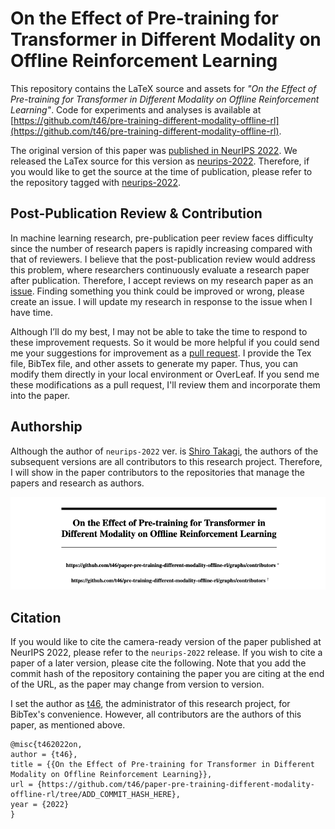 # On the Effect of Pre-training for Transformer in Different Modality on Offline Reinforcement Learning
This repository contains the LaTeX source and assets for *"On the Effect of Pre-training for Transformer in Different Modality on Offline Reinforcement Learning"*. Code for experiments and analyses is available at [https://github.com/t46/pre-training-different-modality-offline-rl](https://github.com/t46/pre-training-different-modality-offline-rl).

The original version of this paper was [published in NeurIPS 2022]((https://openreview.net/pdf?id=9GXoMs__ckJ)). We released the LaTex source for this version as [neurips-2022](https://github.com/t46/paper-pre-training-different-modality-offline-rl/releases/tag/neurips-2022). Therefore, if you would like to get the source at the time of publication, please refer to the repository tagged with [neurips-2022](https://github.com/t46/paper-pre-training-different-modality-offline-rl/tree/neurips-2022).

## Post-Publication Review & Contribution
In machine learning research, pre-publication peer review faces difficulty since the number of research papers is rapidly increasing compared with that of reviewers. I believe that the post-publication review would address this problem, where researchers continuously evaluate a research paper after publication. Therefore, I accept reviews on my research paper as an [issue](https://github.com/t46/paper-pre-training-different-modality-offline-rl/issues). Finding something you think could be improved or wrong, please create an issue. I will update my research in response to the issue when I have time.

Although I’ll do my best, I may not be able to take the time to respond to these improvement requests. So it would be more helpful if you could send me your suggestions for improvement as a [pull request](https://github.com/t46/paper-pre-training-different-modality-offline-rl/pulls). I provide the Tex file, BibTex file, and other assets to generate my paper. Thus, you can modify them directly in your local environment or OverLeaf. If you send me these modifications as a pull request, I'll review them and incorporate them into the paper.

## Authorship
Although the author of `neurips-2022` ver. is [Shiro Takagi](https://t46.github.io/), the authors of the subsequent versions are all contributors to this research project. Therefore, I will show in the paper contributors to the repositories that manage the papers and research as authors.

![image info](./assets_for_readme/author.png)

## Citation
If you would like to cite the camera-ready version of the paper published at NeurIPS 2022, please refer to the `neurips-2022` release. If you wish to cite a paper of a later version, please cite the following. Note that you add the commit hash of the repository containing the paper you are citing at the end of the URL, as the paper may change from version to version. 

I set the author as [t46](https://github.com/t46), the administrator of this research project, for BibTex's convenience. However, all contributors are the authors of this paper, as mentioned above.
```
@misc{t462022on,
author = {t46},
title = {{On the Effect of Pre-training for Transformer in Different Modality on Offline Reinforcement Learning}},
url = {https://github.com/t46/paper-pre-training-different-modality-offline-rl/tree/ADD_COMMIT_HASH_HERE},
year = {2022}
}
```
